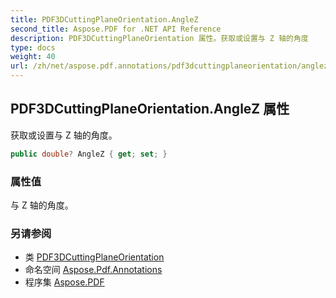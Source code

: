 ```yaml
---
title: PDF3DCuttingPlaneOrientation.AngleZ
second_title: Aspose.PDF for .NET API Reference
description: PDF3DCuttingPlaneOrientation 属性。获取或设置与 Z 轴的角度
type: docs
weight: 40
url: /zh/net/aspose.pdf.annotations/pdf3dcuttingplaneorientation/anglez/
---
```

## PDF3DCuttingPlaneOrientation.AngleZ 属性

获取或设置与 Z 轴的角度。

```csharp
public double? AngleZ { get; set; }
```

### 属性值

与 Z 轴的角度。

### 另请参阅

* 类 [PDF3DCuttingPlaneOrientation](../)
* 命名空间 [Aspose.Pdf.Annotations](../../../aspose.pdf.annotations/)
* 程序集 [Aspose.PDF](../../../)